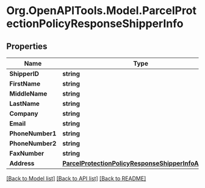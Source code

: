 
# Org.OpenAPITools.Model.ParcelProtectionPolicyResponseShipperInfo

## Properties

Name | Type | Description | Notes
------------ | ------------- | ------------- | -------------
**ShipperID** | **string** |  | [optional] 
**FirstName** | **string** |  | [optional] 
**MiddleName** | **string** |  | [optional] 
**LastName** | **string** |  | [optional] 
**Company** | **string** |  | [optional] 
**Email** | **string** |  | [optional] 
**PhoneNumber1** | **string** |  | [optional] 
**PhoneNumber2** | **string** |  | [optional] 
**FaxNumber** | **string** |  | [optional] 
**Address** | [**ParcelProtectionPolicyResponseShipperInfoAddress**](ParcelProtectionPolicyResponseShipperInfoAddress.md) |  | [optional] 

[[Back to Model list]](../README.md#documentation-for-models)
[[Back to API list]](../README.md#documentation-for-api-endpoints)
[[Back to README]](../README.md)

